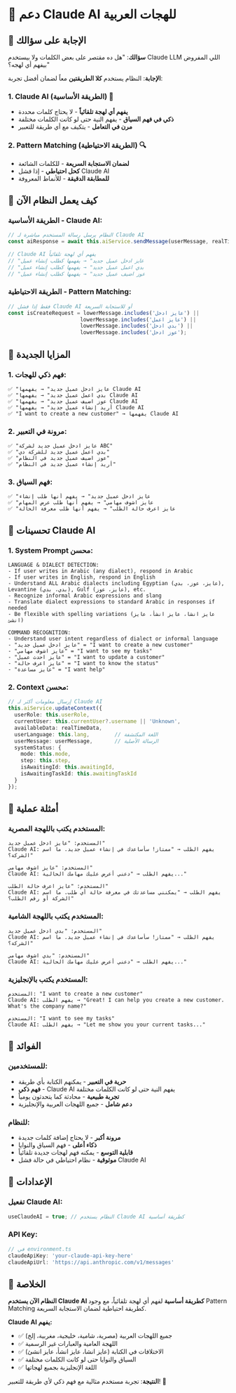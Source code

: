 # 🤖 دعم Claude AI للهجات العربية

## 🎯 الإجابة على سؤالك

**سؤالك**: "هل ده مقتصر على بعض الكلمات ولا بيستخدم Claude LLM اللي المفروض بيفهم أي لهجه؟"

**الإجابة**: النظام يستخدم **كلا الطريقتين** معاً لضمان أفضل تجربة:

### 1. **Claude AI (الطريقة الأساسية)** 🧠
- **يفهم أي لهجة تلقائياً** - لا يحتاج كلمات محددة
- **ذكي في فهم السياق** - يفهم النية حتى لو كانت الكلمات مختلفة
- **مرن في التعامل** - يتكيف مع أي طريقة للتعبير

### 2. **Pattern Matching (الطريقة الاحتياطية)** 🔍
- **لضمان الاستجابة السريعة** - للكلمات الشائعة
- **كحل احتياطي** - إذا فشل Claude AI
- **للمطابقة الدقيقة** - للأنماط المعروفة

## 🔧 كيف يعمل النظام الآن

### **الطريقة الأساسية - Claude AI:**

```typescript
// النظام يرسل رسالة المستخدم مباشرة لـ Claude AI
const aiResponse = await this.aiService.sendMessage(userMessage, realTimeData);

// Claude AI يفهم أي لهجة تلقائياً
// "عايز ادخل عميل جديد" → يفهمها كطلب إنشاء عميل
// "بدي اعمل عميل جديد" → يفهمها كطلب إنشاء عميل  
// "عوز اضيف عميل جديد" → يفهمها كطلب إنشاء عميل
```

### **الطريقة الاحتياطية - Pattern Matching:**

```typescript
// فقط إذا فشل Claude AI أو للاستجابة السريعة
const isCreateRequest = lowerMessage.includes('عايز ادخل') ||
                       lowerMessage.includes('عايز اعمل') ||
                       lowerMessage.includes('بدي ادخل') ||
                       lowerMessage.includes('عوز ادخل');
```

## 🎯 المزايا الجديدة

### **1. فهم ذكي للهجات:**
```
✅ "عايز ادخل عميل جديد" → يفهمها Claude AI
✅ "بدي اعمل عميل جديد" → يفهمها Claude AI  
✅ "عوز اضيف عميل جديد" → يفهمها Claude AI
✅ "أريد إنشاء عميل جديد" → يفهمها Claude AI
✅ "I want to create a new customer" → يفهمها Claude AI
```

### **2. مرونة في التعبير:**
```
✅ "عايز ادخل عميل جديد لشركة ABC"
✅ "بدي اعمل عميل جديد للشركة دي"
✅ "عوز اضيف عميل جديد في النظام"
✅ "أريد إنشاء عميل جديد في النظام"
```

### **3. فهم السياق:**
```
✅ "عايز ادخل عميل جديد" → يفهم أنها طلب إنشاء
✅ "عايز اشوف مهامي" → يفهم أنها طلب عرض المهام
✅ "عايز اعرف حالة الطلب" → يفهم أنها طلب معرفة الحالة
```

## 🧠 تحسينات Claude AI

### **1. System Prompt محسن:**
```
LANGUAGE & DIALECT DETECTION:
- If user writes in Arabic (any dialect), respond in Arabic
- If user writes in English, respond in English
- Understand ALL Arabic dialects including Egyptian (عايز، عوز، بدي), Levantine (بدي، بدي), Gulf (عايز، عوز), etc.
- Recognize informal Arabic expressions and slang
- Translate dialect expressions to standard Arabic in responses if needed
- Be flexible with spelling variations (عايز انشا، عايز انشأ، عايز انشئ)

COMMAND RECOGNITION:
- Understand user intent regardless of dialect or informal language
- "عايز ادخل عميل جديد" = "I want to create a new customer"
- "عايز اشوف مهامي" = "I want to see my tasks"
- "عايز احدث عميل" = "I want to update a customer"
- "عايز اعرف حالة" = "I want to know the status"
- "عايز مساعدة" = "I want help"
```

### **2. Context محسن:**
```typescript
// إرسال معلومات أكثر لـ Claude AI
this.aiService.updateContext({
  userRole: this.userRole,
  currentUser: this.currentUser?.username || 'Unknown',
  availableData: realTimeData,
  userLanguage: this.lang,        // اللغة المكتشفة
  userMessage: userMessage,       // الرسالة الأصلية
  systemStatus: {
    mode: this.mode,
    step: this.step,
    isAwaitingId: this.awaitingId,
    isAwaitingTaskId: this.awaitingTaskId
  }
});
```

## 🎯 أمثلة عملية

### **المستخدم يكتب باللهجة المصرية:**
```
المستخدم: "عايز ادخل عميل جديد"
Claude AI: يفهم الطلب → "ممتاز! سأساعدك في إنشاء عميل جديد. ما اسم الشركة؟"

المستخدم: "عايز اشوف مهامي"  
Claude AI: يفهم الطلب → "دعني أعرض عليك مهامك الحالية..."

المستخدم: "عايز اعرف حالة الطلب"
Claude AI: يفهم الطلب → "يمكنني مساعدتك في معرفة حالة أي طلب. ما اسم الشركة أو رقم الطلب؟"
```

### **المستخدم يكتب باللهجة الشامية:**
```
المستخدم: "بدي ادخل عميل جديد"
Claude AI: يفهم الطلب → "ممتاز! سأساعدك في إنشاء عميل جديد. ما اسم الشركة؟"

المستخدم: "بدي اشوف مهامي"
Claude AI: يفهم الطلب → "دعني أعرض عليك مهامك الحالية..."
```

### **المستخدم يكتب بالإنجليزية:**
```
المستخدم: "I want to create a new customer"
Claude AI: يفهم الطلب → "Great! I can help you create a new customer. What's the company name?"

المستخدم: "I want to see my tasks"
Claude AI: يفهم الطلب → "Let me show you your current tasks..."
```

## 🚀 الفوائد

### **للمستخدمين:**
- **حرية في التعبير** - يمكنهم الكتابة بأي طريقة
- **فهم ذكي** - Claude AI يفهم النية حتى لو كانت الكلمات مختلفة
- **تجربة طبيعية** - محادثة كما يتحدثون يومياً
- **دعم شامل** - جميع اللهجات العربية والإنجليزية

### **للنظام:**
- **مرونة أكبر** - لا يحتاج إضافة كلمات جديدة
- **ذكاء أعلى** - فهم السياق والنوايا
- **قابلية التوسع** - يمكنه فهم لهجات جديدة تلقائياً
- **موثوقية** - نظام احتياطي في حالة فشل Claude AI

## 🔧 الإعدادات

### **تفعيل Claude AI:**
```typescript
useClaudeAI = true; // النظام يستخدم Claude AI كطريقة أساسية
```

### **API Key:**
```typescript
// في environment.ts
claudeApiKey: 'your-claude-api-key-here'
claudeApiUrl: 'https://api.anthropic.com/v1/messages'
```

## 📝 الخلاصة

**النظام الآن يستخدم Claude AI كطريقة أساسية** لفهم أي لهجة تلقائياً، مع وجود Pattern Matching كطريقة احتياطية لضمان الاستجابة السريعة.

**Claude AI يفهم:**
- ✅ جميع اللهجات العربية (مصرية، شامية، خليجية، مغربية، إلخ)
- ✅ اللهجة العامية والعبارات غير الرسمية
- ✅ الاختلافات في الكتابة (عايز انشا، عايز انشأ، عايز انشئ)
- ✅ السياق والنوايا حتى لو كانت الكلمات مختلفة
- ✅ اللغة الإنجليزية بجميع لهجاتها

**النتيجة**: تجربة مستخدم مثالية مع فهم ذكي لأي طريقة للتعبير! 🎉


